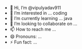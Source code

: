 - 👋 Hi, I’m @vipulyadav911
- 👀 I’m interested in ... coding
- 🌱 I’m currently learning ... java
- 💞️ I’m looking to collaborate on ... 
- 📫 How to reach me ...
- 😄 Pronouns: ...
- ⚡ Fun fact: ...

<!---
vipulyadav911/vipulyadav911 is a ✨ special ✨ repository because its `README.md` (this file) appears on your GitHub profile.
You can click the Preview link to take a look at your changes.
--->
